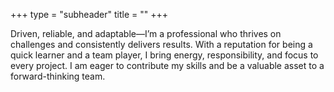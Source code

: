 +++
type = "subheader"
title = ""
+++

Driven, reliable, and adaptable—I’m a professional who thrives on challenges and consistently delivers results. With a reputation
for being a quick learner and a team player, I bring energy, responsibility, and focus to every project. I am eager to contribute my
skills and be a valuable asset to a forward-thinking team.